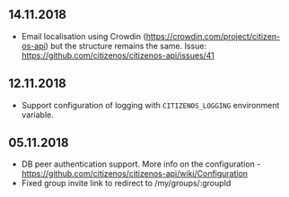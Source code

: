 ## 14.11.2018

* Email localisation using Crowdin (https://crowdin.com/project/citizen-os-api) but the structure remains the same. Issue: https://github.com/citizenos/citizenos-api/issues/41 

## 12.11.2018 

* Support configuration of logging with `CITIZENOS_LOGGING` environment variable.

## 05.11.2018

* DB peer authentication support. More info on the configuration - https://github.com/citizenos/citizenos-api/wiki/Configuration
* Fixed group invite link to redirect to /my/groups/:groupId
